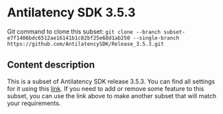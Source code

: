 # Antilatency SDK 3.5.3

Git command to clone this subset: `git clone --branch subset-e7f1406bdc6512ae16141b1c82bf25e68d1ab250 --single-branch https://github.com/AntilatencySDK/Release_3.5.3.git`

## Content description

This is a subset of Antilatency SDK release 3.5.3. You can find all settings for it using this [link](https://developers.antilatency.com/Sdk/Configurator_en.html#{"Language":"CPlusPlus","Libraries":{"AltEnvironmentArbitrary2D":true,"AltEnvironmentHorizontalGrid":false,"AltEnvironmentPillars":false,"AltEnvironmentSelector":true,"DeviceNetwork":false,"StorageClient":false,"TrackingAlignment":false},"OS":{"Android":{"aar":false},"Linux":{"aarch64-linux-gnu":true,"arm-linux-gnueabihf":false,"x86_64":false},"WindowsDesktop":{"x64":false,"x86":false},"WindowsUWP":{"arm64-v8a":false,"armeabi-v7a":false,"x64":false}},"Release":"3.5.3","Target":"Native","TargetSettings":{"Exceptions":true,"MathTypes":"Default"}}). If you need to add or remove some feature to this subset, you can use the link above to make another subset that will match your requirements.
